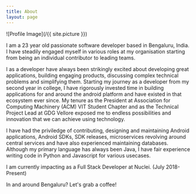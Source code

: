```yaml
---
title: About
layout: page
---
```

![Profile Image](/{{ site.picture }})

<p>I am a 23 year old passionate software developer based in Bengaluru, India. I have 
steadily engaged myself in various roles at my organisation starting from being an 
individual contributor to leading teams.
</p>

<p>
I as a developer have always been strikingly excited about developing great applications, 
building engaging products, discussing complex technical problems and simplifying them.
Starting my journey as a developer from my second year in college, I have rigorously 
invested time in building applications for and around the android platform and have 
existed in that ecosystem ever since. My tenure as the President at Association for 
Computing Machinery (ACM) VIT Student Chapter and as the Technical Project Lead at 
GDG Vellore exposed me to endless possibilities and innovation that we can achieve 
using technology.
</p>

<p>I have had the priviledge of contributing, designing and maintaining Android applications, 
Android SDKs, SDK releases, microservices revolving around central services and have also 
experienced maintaining databases. Although my primary language has always been Java, I have 
fair experience writing code in Python and Javascript for various usecases.</p>

<p>
I am currently impacting as a Full Stack Developer at Nuclei. (July 2018-Present)
</p>

<p>
In and around Bengaluru? Let's grab a coffee! 
</p>
